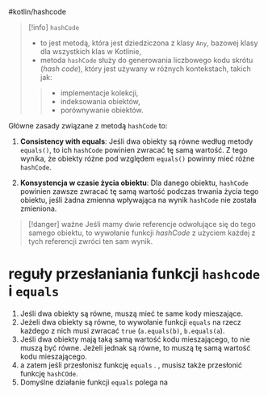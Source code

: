 #kotlin/hashcode

>[!info] `hashCode` 
>- to jest metodą, która jest dziedziczona z klasy `Any`, bazowej klasy dla wszystkich klas w Kotlinie,
>- metoda `hashCode` służy do generowania liczbowego kodu skrótu (*hash code*), który jest używany w różnych kontekstach, takich jak:
>> - implementacje kolekcji, 
>> - indeksowania obiektów,
>> - porównywanie obiektów.


Główne zasady związane z metodą `hashCode` to:

1. **Consistency with equals**: Jeśli dwa obiekty są równe według metody `equals()`, to ich `hashCode` powinien zwracać tę samą wartość. Z tego wynika, że obiekty różne pod względem `equals()` powinny mieć różne `hashCode`.
    
2. **Konsystencja w czasie życia obiektu**: Dla danego obiektu, `hashCode` powinien zawsze zwracać tę samą wartość podczas trwania życia tego obiektu, jeśli żadna zmienna wpływająca na wynik `hashCode` nie została zmieniona.

>[!danger] ważne
Jeśli mamy dwie referencje odwołujące się do tego samego obiektu, to wywołanie funkcji *hashCode* z użyciem każdej z tych referencji zwróci ten sam wynik.


# reguły przesłaniania funkcji `hashcode` i `equals`

1. Jeśli dwa obiekty są równe, muszą mieć te same kody mieszające.
2. Jeżeli dwa obiekty są równe, to wywołanie funkcji `equals` na rzecz każdego z nich musi zwracać `true` (`a.equals(b)`, `b.equals(a`).
3. Jeśli dwa obiekty mają taką samą wartość kodu mieszającego, to nie muszą być równe. Jeżeli jednak są równe, to muszą tę samą wartość kodu mieszającego.
4. a zatem jeśli przesłonisz funkcję `equals` . ,  musisz także przesłonić funkcję `hashCOde`.
5. Domyślne działanie funkcji `equals` polega na 




